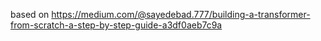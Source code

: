 based on
https://medium.com/@sayedebad.777/building-a-transformer-from-scratch-a-step-by-step-guide-a3df0aeb7c9a